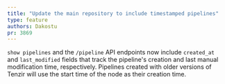 ```yaml
---
title: "Update the main repository to include timestamped pipelines"
type: feature
authors: Dakostu
pr: 3869
---
```


`show pipelines` and the `/pipeline` API endpoints now include `created_at` and `last_modified` fields that track the pipeline's creation and last manual modification time, respectively. Pipelines created with older versions of Tenzir will use the start time of the node as their creation time.
